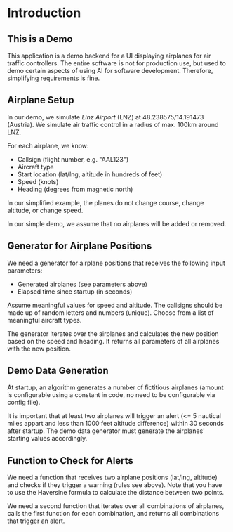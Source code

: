 # Introduction

## This is a Demo

This application is a demo backend for a UI displaying airplanes for air traffic controllers. The entire software is not for production use, but used to demo certain aspects of using AI for software development. Therefore, simplifying requirements is fine.

## Airplane Setup

In our demo, we simulate _Linz Airport_ (LNZ) at 48.238575/14.191473 (Austria). We simulate air traffic control in a radius of max. 100km around LNZ.

For each airplane, we know:

* Callsign (flight number, e.g. "AAL123")
* Aircraft type
* Start location (lat/lng, altitude in hundreds of feet)
* Speed (knots)
* Heading (degrees from magnetic north)

In our simplified example, the planes do not change course, change altitude, or change speed.

In our simple demo, we assume that no airplanes will be added or removed.

## Generator for Airplane Positions

We need a generator for airplane positions that receives the following input parameters:

* Generated airplanes (see parameters above)
* Elapsed time since startup (in seconds)

Assume meaningful values for speed and altitude. The callsigns should be made up of random letters and numbers (unique). Choose from a list of meaningful aircraft types.

The generator iterates over the airplanes and calculates the new position based on the speed and heading. It returns all parameters of all airplanes with the new position.

## Demo Data Generation

At startup, an algorithm generates a number of fictitious airplanes (amount is configurable using a constant in code, no need to be configurable via config file).

It is important that at least two airplanes will trigger an alert (<= 5 nautical miles appart and less than 1000 feet altitude difference) within 30 seconds after startup. The demo data generator must generate the airplanes' starting values accordingly.

## Function to Check for Alerts

We need a function that receives two airplane positions (lat/lng, altitude) and checks if they trigger a warning (rules see above). Note that you have to use the Haversine formula to calculate the distance between two points.

We need a second function that iterates over all combinations of airplanes, calls the first function for each combination, and returns all combinations that trigger an alert.
